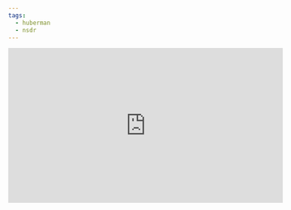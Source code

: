 ```yaml
---
tags:
  - huberman
  - nsdr
---
```


<iframe width="560" height="315" src="https://www.youtube.com/embed/AKGrmY8OSHM?si=39j6vPSd4PAGPA16" title="YouTube video player" frameborder="0" allow="accelerometer; autoplay; clipboard-write; encrypted-media; gyroscope; picture-in-picture; web-share" allowfullscreen></iframe>

